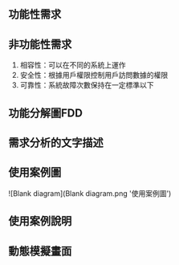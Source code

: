 ## 功能性需求

## 非功能性需求
1. 相容性：可以在不同的系統上運作
2. 安全性：根據用戶權限控制用戶訪問數據的權限
3. 可靠性：系統故障次數保持在一定標準以下

## 功能分解圖FDD

## 需求分析的文字描述

##  使用案例圖

![Blank diagram](Blank diagram.png '使用案例圖') 


## 使用案例說明

## 動態模擬畫面
